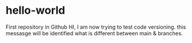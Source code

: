 # hello-world
First repository in Github
HI,
I am now trying to test code versioning. this messasge will be identified what is different between main & branches.
